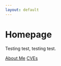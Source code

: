 ```yaml
---
layout: default
---
```


# Homepage

Testing test, testing test.

[About Me](./blog/about-me)
[CVEs](./blog/cve.md)

